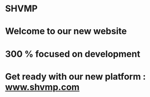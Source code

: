 # SHVMP
# Welcome to our new website

# 300 % focused on development


# Get ready with our new platform : www.shvmp.com

